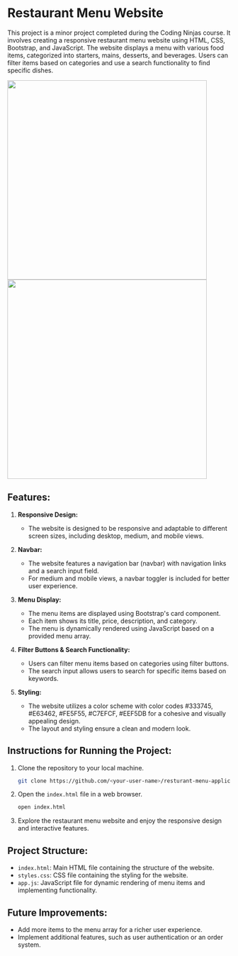 # Restaurant Menu Website

This project is a minor project completed during the Coding Ninjas course. It involves creating a responsive restaurant menu website using HTML, CSS, Bootstrap, and JavaScript. The website displays a menu with various food items, categorized into starters, mains, desserts, and beverages. Users can filter items based on categories and use a search functionality to find specific dishes.

<div align="left">
  <image src="https://github.com/gurjeetsinghvirdee/resturant-menu-application/assets/73753957/440c2e12-ae89-43bc-978d-a6e086084c43" width="450">

  <image src="https://github.com/gurjeetsinghvirdee/resturant-menu-application/assets/73753957/1b2bf5bd-668a-404d-937e-d0ff596dc20e" width="450">
</div>




## Features:

1. **Responsive Design:**
   - The website is designed to be responsive and adaptable to different screen sizes, including desktop, medium, and mobile views.

2. **Navbar:**
   - The website features a navigation bar (navbar) with navigation links and a search input field.
   - For medium and mobile views, a navbar toggler is included for better user experience.

3. **Menu Display:**
   - The menu items are displayed using Bootstrap's card component.
   - Each item shows its title, price, description, and category.
   - The menu is dynamically rendered using JavaScript based on a provided menu array.

4. **Filter Buttons & Search Functionality:**
   - Users can filter menu items based on categories using filter buttons.
   - The search input allows users to search for specific items based on keywords.

5. **Styling:**
   - The website utilizes a color scheme with color codes #333745, #E63462, #FE5F55, #C7EFCF, #EEF5DB for a cohesive and visually appealing design.
   - The layout and styling ensure a clean and modern look.

## Instructions for Running the Project:

1. Clone the repository to your local machine.

   ```bash
   git clone https://github.com/<your-user-name>/resturant-menu-application/
   ```

2. Open the `index.html` file in a web browser.

   ```bash
   open index.html
   ```

3. Explore the restaurant menu website and enjoy the responsive design and interactive features.

## Project Structure:

- `index.html`: Main HTML file containing the structure of the website.
- `styles.css`: CSS file containing the styling for the website.
- `app.js`: JavaScript file for dynamic rendering of menu items and implementing functionality.

## Future Improvements:

- Add more items to the menu array for a richer user experience.
- Implement additional features, such as user authentication or an order system.
